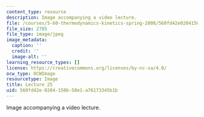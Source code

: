```yaml
---
content_type: resource
description: Image accompanying a video lecture.
file: /courses/5-60-thermodynamics-kinetics-spring-2008/560fd42e0204150b58e1a76173345b1b_lec25_th.jpg
file_size: 2785
file_type: image/jpeg
image_metadata:
  caption: ''
  credit: ''
  image-alt: ''
learning_resource_types: []
license: https://creativecommons.org/licenses/by-nc-sa/4.0/
ocw_type: OCWImage
resourcetype: Image
title: Lecture 25
uid: 560fd42e-0204-150b-58e1-a76173345b1b
---
```

Image accompanying a video lecture.
